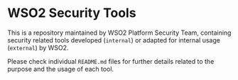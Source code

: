 # WSO2 Security Tools

This is a repository maintained by WSO2 Platform Security Team, containing security related tools developed (`internal`) or adapted for internal usage (`external`) by WSO2.

Please check individual `README.md` files for further details related to the purpose and the usage of each tool.
